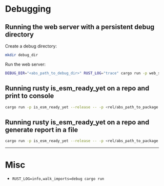 # Debugging

## Running the web server with a persistent debug directory

Create a debug directory:

```bash
mkdir debug_dir
```

Run the web server:

```bash
DEBUG_DIR="<abs_path_to_debug_dir>" RUST_LOG="trace" cargo run -p web_server
```

## Running rusty is_esm_ready_yet on a repo and print to console

```bash
cargo run -p is_esm_ready_yet --release -- -p <rel/abs_path_to_package.json> | grep "react"
```

## Running rusty is_esm_ready_yet on a repo and generate report in a file

```bash
cargo run -p is_esm_ready_yet --release -- -p <rel/abs_path_to_package.json> -o out.json
```

---

# Misc
- `RUST_LOG=info,walk_imports=debug cargo run`